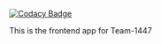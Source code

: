 
[![Codacy Badge](https://api.codacy.com/project/badge/Grade/8986e24883ec4a899a0450695247bea3)](https://app.codacy.com/gh/BuildForSDGCohort2/Team-1447-backend?utm_source=github.com&utm_medium=referral&utm_content=BuildForSDGCohort2/Team-1447-backend&utm_campaign=Badge_Grade_Dashboard)

This is the frontend app for Team-1447 
